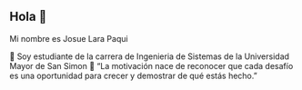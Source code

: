 ## Hola 👋

Mi nombre es Josue Lara Paqui

🔭 Soy estudiante de la carrera de Ingenieria de Sistemas de la Universidad Mayor de San Simon
🌱 “La motivación nace de reconocer que cada desafío es una oportunidad para crecer y demostrar de qué estás hecho.”
